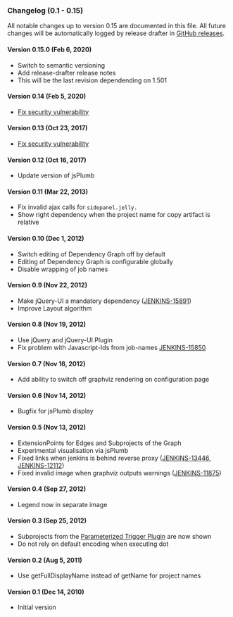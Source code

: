 ### Changelog (0.1 - 0.15)

All notable changes up to version 0.15 are documented in this file. All future changes will be automatically
logged by release drafter in [GitHub releases](https://github.com/jenkinsci/depgraph-view-plugin/releases).  


#### Version 0.15.0 (Feb 6, 2020)

-   Switch to semantic versioning
-   Add release-drafter release notes
-   This will be the last revision dependending on 1.501

#### Version 0.14 (Feb 5, 2020)

-   [Fix security vulnerability](https://jenkins.io/security/advisory/2019-07-11/)

#### Version 0.13 (Oct 23, 2017)

-   [Fix security vulnerability](https://jenkins.io/security/advisory/2017-10-23/)

#### Version 0.12 (Oct 16, 2017)

-   Update version of jsPlumb

#### Version 0.11 (Mar 22, 2013)

-   Fix invalid ajax calls for `sidepanel.jelly.`
-   Show right dependency when the project name for copy artifact is relative

#### Version 0.10 (Dec 1, 2012)

-   Switch editing of Dependency Graph off by default
-   Editing of Dependency Graph is configurable globally
-   Disable wrapping of job names

#### Version 0.9 (Nov 22, 2012)

-   Make jQuery-UI a mandatory dependency
    ([JENKINS-15891](https://issues.jenkins-ci.org/browse/JENKINS-15891))
-   Improve Layout algorithm

#### Version 0.8 (Nov 19, 2012)

-   Use jQuery and jQuery-UI Plugin
-   Fix problem with Javascript-Ids from job-names
    [JENKINS-15850](https://issues.jenkins-ci.org/browse/JENKINS-15850)

#### Version 0.7 (Nov 16, 2012)

-   Add ability to switch off graphviz rendering on configuration page

#### Version 0.6 (Nov 14, 2012)

-   Bugfix for jsPlumb display

#### Version 0.5 (Nov 13, 2012)

-   ExtensionPoints for Edges and Subprojects of the Graph
-   Experimental visualisation via jsPlumb
-   Fixed links when jenkins is behind reverse proxy
    ([JENKINS-13446](https://issues.jenkins-ci.org/browse/JENKINS-13446),
    [JENKINS-12112](https://issues.jenkins-ci.org/browse/JENKINS-12112))
-   Fixed invalid image when graphviz outputs warnings
    ([JENKINS-11875](https://issues.jenkins-ci.org/browse/JENKINS-11875))

#### Version 0.4 (Sep 27, 2012)

-   Legend now in separate image

#### Version 0.3 (Sep 25, 2012)

-   Subprojects from the [Parameterized Trigger Plugin](https://plugins.jenkins.io/parameterized-trigger)
    are now shown
-   Do not rely on default encoding when executing dot

#### Version 0.2 (Aug 5, 2011)

-   Use getFullDisplayName instead of getName for project names

#### Version 0.1 (Dec 14, 2010)

-   Initial version
